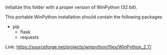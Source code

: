 Initialize this folder with a proper version of WinPython (32 bit).

This portable WinPython installation should contain the following packages
  - pip
    - flask
    - requests

Link: https://sourceforge.net/projects/winpython/files/WinPython_2.7/